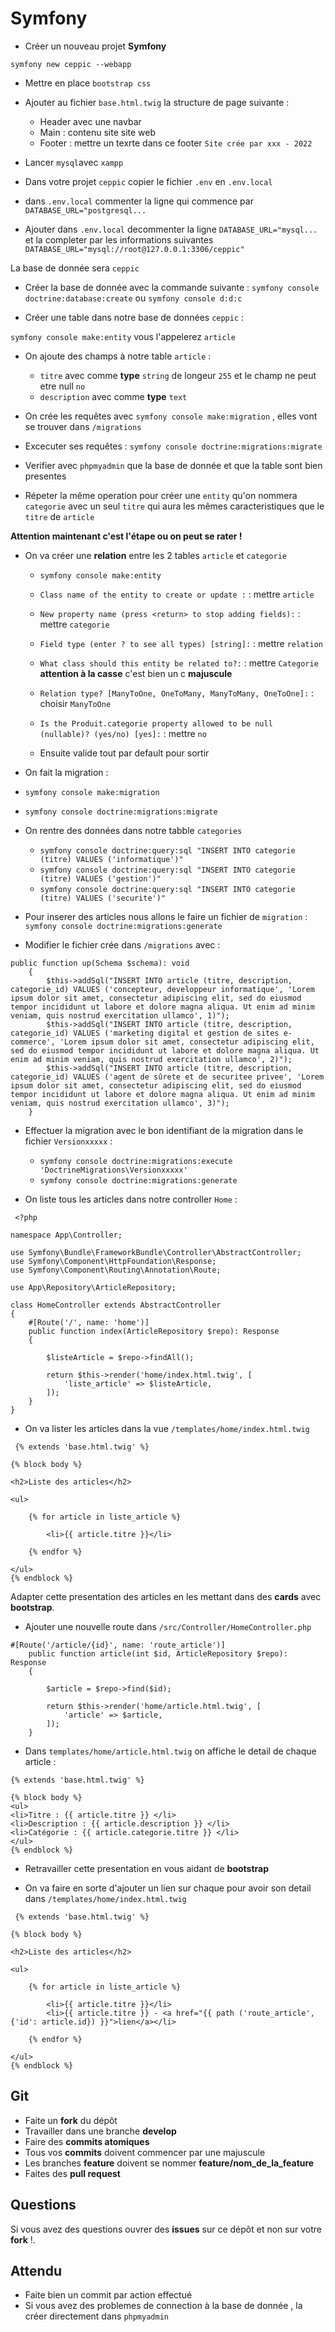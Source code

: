 # Symfony

- Créer un nouveau projet **Symfony**

`symfony new ceppic --webapp`



- Mettre en place `bootstrap css`

- Ajouter au fichier `base.html.twig` la structure de page suivante :
  
  - Header avec une navbar
  - Main : contenu site site web
  - Footer : mettre un texrte dans ce footer `Site crée par xxx - 2022`

- Lancer `mysql`avec `xampp`

- Dans votre projet `ceppic` copier le fichier `.env` en `.env.local`

- dans `.env.local` commenter la ligne qui commence par `DATABASE_URL="postgresql...`

- Ajouter dans `.env.local` decommenter la ligne `DATABASE_URL="mysql...` et la completer par les informations suivantes `DATABASE_URL="mysql://root@127.0.0.1:3306/ceppic"`

La base de donnée sera `ceppic`

- Créer la base de donnée avec la commande suivante : `symfony console doctrine:database:create` ou `symfony console d:d:c`

- Créer une table dans notre base de données `ceppic` : 

`symfony console make:entity` vous l'appelerez `article`

- On ajoute des champs à notre table `article` :

  - `titre` avec comme **type** `string` de longeur `255` et le champ ne peut etre null `no`
  - `description` avec comme **type** `text`

- On crée les requêtes avec `symfony console make:migration` , elles vont se trouver dans `/migrations`

- Excecuter ses requêtes : `symfony console doctrine:migrations:migrate`

- Verifier avec `phpmyadmin` que la base de donnée et que la table sont bien presentes

- Répeter la même operation pour créer une `entity` qu'on nommera `categorie` avec un seul `titre` qui aura les mêmes caracteristiques que le `titre` de `article`

**Attention maintenant c'est l'étape ou on peut se rater !**

- On va créer une **relation** entre les 2 tables `article` et `categorie`

  - `symfony console make:entity`

  - `Class name of the entity to create or update :` : mettre `article`

  - `New property name (press <return> to stop adding fields):` : mettre `categorie`

  - `Field type (enter ? to see all types) [string]:` : mettre `relation` 

  - `What class should this entity be related to?:` : mettre `Categorie` **attention à la casse** c'est bien un c **majuscule**

  - `Relation type? [ManyToOne, OneToMany, ManyToMany, OneToOne]:` :  choisir `ManyToOne`

  - `Is the Produit.categorie property allowed to be null (nullable)? (yes/no) [yes]:` : mettre `no`

  - Ensuite valide tout par default pour sortir

- On fait la migration :

 - `symfony console make:migration`
 - `symfony console doctrine:migrations:migrate`

 - On rentre des données dans notre tabble `categories`

   - `symfony console doctrine:query:sql "INSERT INTO categorie (titre) VALUES ('informatique')"`
   - `symfony console doctrine:query:sql "INSERT INTO categorie (titre) VALUES ('gestion')"`
   - `symfony console doctrine:query:sql "INSERT INTO categorie (titre) VALUES ('securite')"`

- Pour inserer des articles nous allons le faire un fichier de `migration` : `symfony console doctrine:migrations:generate`

- Modifier le fichier crée dans `/migrations` avec :

```
public function up(Schema $schema): void
    {
        $this->addSql("INSERT INTO article (titre, description, categorie_id) VALUES ('concepteur, developpeur informatique', 'Lorem ipsum dolor sit amet, consectetur adipiscing elit, sed do eiusmod tempor incididunt ut labore et dolore magna aliqua. Ut enim ad minim veniam, quis nostrud exercitation ullamco', 1)");
        $this->addSql("INSERT INTO article (titre, description, categorie_id) VALUES ('marketing digital et gestion de sites e-commerce', 'Lorem ipsum dolor sit amet, consectetur adipiscing elit, sed do eiusmod tempor incididunt ut labore et dolore magna aliqua. Ut enim ad minim veniam, quis nostrud exercitation ullamco', 2)");
        $this->addSql("INSERT INTO article (titre, description, categorie_id) VALUES ('agent de sûrete et de securitee privee', 'Lorem ipsum dolor sit amet, consectetur adipiscing elit, sed do eiusmod tempor incididunt ut labore et dolore magna aliqua. Ut enim ad minim veniam, quis nostrud exercitation ullamco', 3)");
    }
```

- Effectuer la migration avec le bon identifiant de la migration dans le fichier `Versionxxxxx` : 
   - `symfony console doctrine:migrations:execute 'DoctrineMigrations\Versionxxxxx'`
   - `symfony console doctrine:migrations:generate`

- On liste tous les articles dans notre controller `Home` :

```
 <?php

namespace App\Controller;

use Symfony\Bundle\FrameworkBundle\Controller\AbstractController;
use Symfony\Component\HttpFoundation\Response;
use Symfony\Component\Routing\Annotation\Route;

use App\Repository\ArticleRepository;

class HomeController extends AbstractController
{
    #[Route('/', name: 'home')]
    public function index(ArticleRepository $repo): Response
    {
       
        $listeArticle = $repo->findAll();

        return $this->render('home/index.html.twig', [
            'liste_article' => $listeArticle,
        ]);
    }
}
```

- On va lister les articles dans la vue `/templates/home/index.html.twig`

```
 {% extends 'base.html.twig' %}

{% block body %}

<h2>Liste des articles</h2>

<ul>

    {% for article in liste_article %}

        <li>{{ article.titre }}</li>

    {% endfor %}

</ul>
{% endblock %} 
```

Adapter cette presentation des articles en les mettant dans des **cards** avec **bootstrap**.

- Ajouter une nouvelle route dans `/src/Controller/HomeController.php`

```
#[Route('/article/{id}', name: 'route_article')]
    public function article(int $id, ArticleRepository $repo): Response 
    {

        $article = $repo->find($id);

        return $this->render('home/article.html.twig', [
            'article' => $article, 
        ]);
    }
```

- Dans `templates/home/article.html.twig` on affiche le detail de chaque article :

```
{% extends 'base.html.twig' %}

{% block body %}
<ul>
<li>Titre : {{ article.titre }} </li>
<li>Description : {{ article.description }} </li>
<li>Catégorie : {{ article.categorie.titre }} </li>
</ul>
{% endblock %}
```

- Retravailler cette presentation en vous aidant de **bootstrap**

- On va faire en sorte d'ajouter un lien sur chaque pour avoir son detail dans `/templates/home/index.html.twig`

```
 {% extends 'base.html.twig' %}

{% block body %}

<h2>Liste des articles</h2>

<ul>

    {% for article in liste_article %}

        <li>{{ article.titre }}</li>
        <li>{{ article.titre }} - <a href="{{ path ('route_article', {'id': article.id}) }}">lien</a></li>

    {% endfor %}

</ul>
{% endblock %} 
```


## Git

- Faite un **fork** du dépôt 
- Travailler dans une branche **develop**
- Faire des **commits atomiques**
- Tous vos **commits** doivent commencer par une majuscule
- Les branches **feature** doivent se nommer **feature/nom_de_la_feature**
- Faites des **pull request**

## Questions

Si vous avez des questions ouvrer des **issues** sur ce dépôt et non sur votre **fork** !.

## Attendu

- Faite bien un commit par action effectué 
- Si vous avez des problemes de connection à la base de donnée , la créer directement dans `phpmyadmin`
